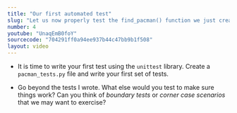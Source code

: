 ```yaml
---
title: "Our first automated test"
slug: "Let us now properly test the find_pacman() function we just created."
number: 4
youtube: "UnaqEmB0foY"
sourcecode: "704291ff0a94ee937b44c47bb9b1f508"
layout: video
---
```


* It is time to write your first test using the `unittest` library. Create a `pacman_tests.py` file and write your first set of tests.

* Go beyond the tests I wrote. What else would you test to make sure things work? Can you think of _boundary tests_ or _corner case scenarios_ that we may want to exercise?

